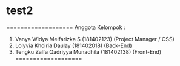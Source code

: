 # test2

===================
Anggota Kelompok :
1. Vanya Widya Meifarizka S (181402123) (Project Manager / CSS)
2. Lolyvia Khoiria Daulay (181402018) (Back-End)
3. Tengku Zalfa Qadriyya Munadhila (181402138) (Front-End)
===================
